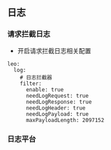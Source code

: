 ## 日志

### 请求拦截日志
- 开启请求拦截日志相关配置
```
leo:
  log:
    # 日志拦截器
    filter:
      enable: true
      needLogRequest: true
      needLogResponse: true
      needLogHeader: true
      needLogPayload: true
      maxPayloadLength: 2097152
```

### 日志平台